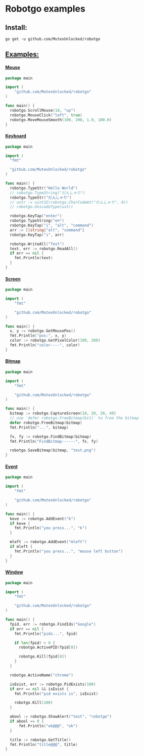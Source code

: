 # Robotgo examples

## Install:
```
go get -u github.com/MutexUnlocked/robotgo  
```

## [Examples:](https://github.com/MutexUnlocked/robotgo/blob/master/examples)

#### [Mouse](https://github.com/MutexUnlocked/robotgo/blob/master/examples/mouse/main.go)

```Go
package main

import (
	"github.com/MutexUnlocked/robotgo"
)

func main() {
  robotgo.ScrollMouse(10, "up")
  robotgo.MouseClick("left", true)
  robotgo.MoveMouseSmooth(100, 200, 1.0, 100.0)
} 
``` 

#### [Keyboard](https://github.com/MutexUnlocked/robotgo/blob/master/examples/key/main.go)

```Go
package main

import (
  "fmt"

  "github.com/MutexUnlocked/robotgo"
)

func main() {
  robotgo.TypeStr("Hello World")
  // robotgo.TypeString("だんしゃり")
  robotgo.TypeStr("だんしゃり")
  // ustr := uint32(robotgo.CharCodeAt("だんしゃり", 0))
  // robotgo.UnicodeType(ustr)

  robotgo.KeyTap("enter")
  robotgo.TypeString("en")
  robotgo.KeyTap("i", "alt", "command")
  arr := []string{"alt", "command"}
  robotgo.KeyTap("i", arr)

  robotgo.WriteAll("Test")
  text, err := robotgo.ReadAll()
  if err == nil {
    fmt.Println(text)
  }
} 
```

#### [Screen](https://github.com/MutexUnlocked/robotgo/blob/master/examples/screen/main.go)

```Go
package main

import (
	"fmt"

	"github.com/MutexUnlocked/robotgo"
)

func main() {
  x, y := robotgo.GetMousePos()
  fmt.Println("pos:", x, y)
  color := robotgo.GetPixelColor(100, 200)
  fmt.Println("color----", color)
} 
```

#### [Bitmap](https://github.com/MutexUnlocked/robotgo/blob/master/examples/bitmap/main.go)

```Go
package main

import (
	"fmt"

	"github.com/MutexUnlocked/robotgo"
)

func main() {
  bitmap := robotgo.CaptureScreen(10, 20, 30, 40)
  // use `defer robotgo.FreeBitmap(bit)` to free the bitmap
  defer robotgo.FreeBitmap(bitmap)
  fmt.Println("...", bitmap)

  fx, fy := robotgo.FindBitmap(bitmap)
  fmt.Println("FindBitmap------", fx, fy)

  robotgo.SaveBitmap(bitmap, "test.png")
} 
```

#### [Event](https://github.com/MutexUnlocked/robotgo/blob/master/examples/event/main.go)

```Go
package main

import (
	"fmt"

	"github.com/MutexUnlocked/robotgo"
)

func main() {
  keve := robotgo.AddEvent("k")
  if keve {
    fmt.Println("you press...", "k")
  }

  mleft := robotgo.AddEvent("mleft")
  if mleft {
    fmt.Println("you press...", "mouse left button")
  }
} 
```

#### [Window](https://github.com/MutexUnlocked/robotgo/blob/master/examples/window/main.go)

```Go
package main

import (
	"fmt"

	"github.com/MutexUnlocked/robotgo"
)

func main() {
  fpid, err := robotgo.FindIds("Google")
  if err == nil {
    fmt.Println("pids...", fpid)

    if len(fpid) > 0 {
      robotgo.ActivePID(fpid[0])

      robotgo.Kill(fpid[0])
    }
  }

  robotgo.ActiveName("chrome")

  isExist, err := robotgo.PidExists(100)
  if err == nil && isExist {
    fmt.Println("pid exists is", isExist)

    robotgo.Kill(100)
  }

  abool := robotgo.ShowAlert("test", "robotgo")
  if abool == 0 {
 	  fmt.Println("ok@@@", "ok")
  }

  title := robotgo.GetTitle()
  fmt.Println("title@@@", title)
} 
```